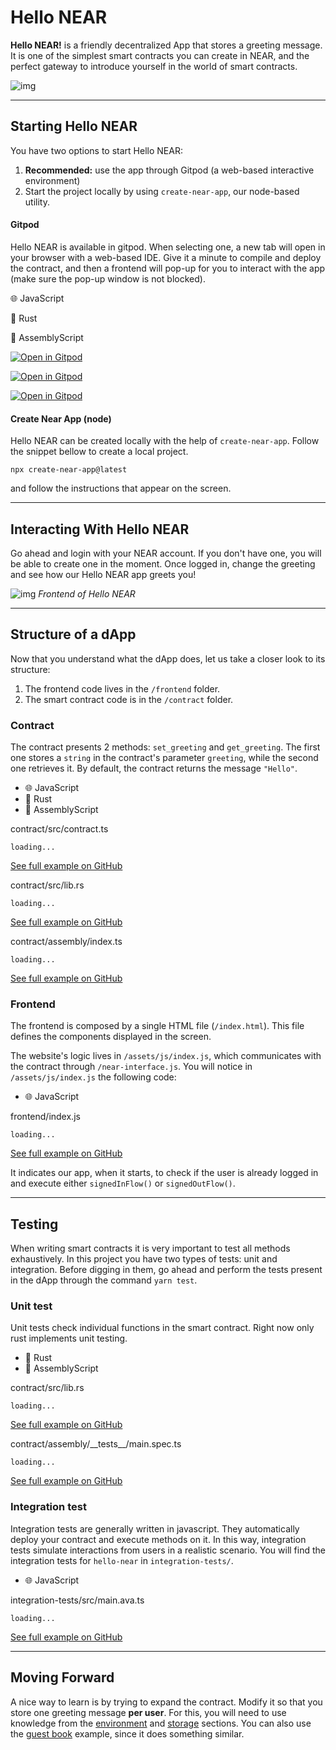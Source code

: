 Hello NEAR
==========

**Hello NEAR!** is a friendly decentralized App that stores a greeting message. It is one of the simplest smart contracts you can create in NEAR, and the perfect gateway to introduce yourself in the world of smart contracts.

![img](https://docs.near.org/assets/images/hello-near-banner-af016d03e81a65653c9230b95a05fe4a.png)

* * *

Starting Hello NEAR[​](#starting-hello-near "Direct link to heading")
---------------------------------------------------------------------

You have two options to start Hello NEAR:

1.  **Recommended:** use the app through Gitpod (a web-based interactive environment)
2.  Start the project locally by using `create-near-app`, our node-based utility.

#### Gitpod[​](#gitpod "Direct link to heading")

Hello NEAR is available in gitpod. When selecting one, a new tab will open in your browser with a web-based IDE. Give it a minute to compile and deploy the contract, and then a frontend will pop-up for you to interact with the app (make sure the pop-up window is not blocked).

🌐 JavaScript

🦀 Rust

🚀 AssemblyScript

[![Open in Gitpod](https://gitpod.io/button/open-in-gitpod.svg)](https://gitpod.io/#https://github.com/near-examples/hello-near-js.git)

[![Open in Gitpod](https://gitpod.io/button/open-in-gitpod.svg)](https://gitpod.io/#https://github.com/near-examples/hello-near-rust.git)

[![Open in Gitpod](https://gitpod.io/button/open-in-gitpod.svg)](https://gitpod.io/#https://github.com/near-examples/hello-near-as.git)

#### Create Near App (node)[​](#create-near-app-node "Direct link to heading")

Hello NEAR can be created locally with the help of `create-near-app`. Follow the snippet bellow to create a local project.

    npx create-near-app@latest

and follow the instructions that appear on the screen.

* * *

Interacting With Hello NEAR[​](#interacting-with-hello-near "Direct link to heading")
-------------------------------------------------------------------------------------

Go ahead and login with your NEAR account. If you don't have one, you will be able to create one in the moment. Once logged in, change the greeting and see how our Hello NEAR app greets you!

![img](/assets/images/hello-near-887a4eb29d41c071631cfe2fb9247bf1.png) _Frontend of Hello NEAR_

* * *

Structure of a dApp[​](#structure-of-a-dapp "Direct link to heading")
---------------------------------------------------------------------

Now that you understand what the dApp does, let us take a closer look to its structure:

1.  The frontend code lives in the `/frontend` folder.
2.  The smart contract code is in the `/contract` folder.

### Contract[​](#contract "Direct link to heading")

The contract presents 2 methods: `set_greeting` and `get_greeting`. The first one stores a `string` in the contract's parameter `greeting`, while the second one retrieves it. By default, the contract returns the message `"Hello"`.

*   🌐 JavaScript
*   🦀 Rust
*   🚀 AssemblyScript

contract/src/contract.ts

    loading...

[See full example on GitHub](https://github.com/near-examples/hello-near-js/blob/master/contract/src/contract.ts#L3-L18#)

contract/src/lib.rs

    loading...

[See full example on GitHub](https://github.com/near-examples/hello-near-rs/blob/main/contract/src/lib.rs#L23-L36#)

contract/assembly/index.ts

    loading...

[See full example on GitHub](https://github.com/near-examples/hello-near-as/blob/main/contract/assembly/index.ts#L9-L23#)

### Frontend[​](#frontend "Direct link to heading")

The frontend is composed by a single HTML file (`/index.html`). This file defines the components displayed in the screen.

The website's logic lives in `/assets/js/index.js`, which communicates with the contract through `/near-interface.js`. You will notice in `/assets/js/index.js` the following code:

*   🌐 JavaScript

frontend/index.js

    loading...

[See full example on GitHub](https://github.com/near-examples/hello-near-js/blob/master/frontend/index.js#L10-L21#)

It indicates our app, when it starts, to check if the user is already logged in and execute either `signedInFlow()` or `signedOutFlow()`.

* * *

Testing[​](#testing "Direct link to heading")
---------------------------------------------

When writing smart contracts it is very important to test all methods exhaustively. In this project you have two types of tests: unit and integration. Before digging in them, go ahead and perform the tests present in the dApp through the command `yarn test`.

### Unit test[​](#unit-test "Direct link to heading")

Unit tests check individual functions in the smart contract. Right now only rust implements unit testing.

*   🦀 Rust
*   🚀 AssemblyScript

contract/src/lib.rs

    loading...

[See full example on GitHub](https://github.com/near-examples/hello-near-rs/blob/main/contract/src/lib.rs#L46-L58#)

contract/assembly/\_\_tests\_\_/main.spec.ts

    loading...

[See full example on GitHub](https://github.com/near-examples/hello-near-as/blob/main/contract/assembly/__tests__/main.spec.ts#)

### Integration test[​](#integration-test "Direct link to heading")

Integration tests are generally written in javascript. They automatically deploy your contract and execute methods on it. In this way, integration tests simulate interactions from users in a realistic scenario. You will find the integration tests for `hello-near` in `integration-tests/`.

*   🌐 JavaScript

integration-tests/src/main.ava.ts

    loading...

[See full example on GitHub](https://github.com/near-examples/hello-near-js/blob/master/integration-tests/src/main.ava.ts#L32-L43#)

* * *

Moving Forward[​](#moving-forward "Direct link to heading")
-----------------------------------------------------------

A nice way to learn is by trying to expand the contract. Modify it so that you store one greeting message **per user**. For this, you will need to use knowledge from the [environment](/develop/contracts/environment/) and [storage](/develop/contracts/storage) sections. You can also use the [guest book](/tutorials/examples/guest-book) example, since it does something similar.
